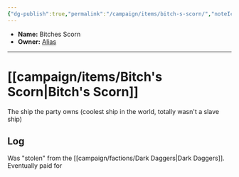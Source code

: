 ```yaml
---
{"dg-publish":true,"permalink":"/campaign/items/bitch-s-scorn/","noteIcon":"","created":"2025-10-26T18:52:57.296-07:00","updated":"2025-10-27T16:34:13.464-07:00"}
---
```



<p><span><ul>
<li dir="auto"><strong>Name:</strong> Bitches Scorn</li>
<li dir="auto"><strong>Owner:</strong> <a data-tooltip-position="top" aria-label="campaign/players/Alias.md" data-href="campaign/players/Alias.md" href="campaign/players/Alias.md" class="internal-link" target="_blank" rel="noopener nofollow">Alias</a></li>
</ul></span></p>

---

# [[campaign/items/Bitch's Scorn\|Bitch's Scorn]]
The ship the party owns (coolest ship in the world, totally wasn't a slave ship)

## Log
Was "stolen" from the [[campaign/factions/Dark Daggers\|Dark Daggers]]. Eventually paid for